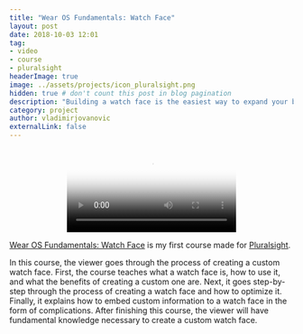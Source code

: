 ```yaml
---
title: "Wear OS Fundamentals: Watch Face"
layout: post
date: 2018-10-03 12:01
tag: 
- video 
- course 
- pluralsight
headerImage: true
image: ../assets/projects/icon_pluralsight.png
hidden: true # don't count this post in blog pagination
description: "Building a watch face is the easiest way to expand your brand to Wear OS. In this course, you’ll learn how to create a functional, optimized, and good looking watch face for wearable devices running Wear OS."
category: project
author: vladimirjovanovic
externalLink: false
---
```


<p style="text-align: center">
    <video controls poster="../assets/projects/watch_face_video_preview.png">
        <source src="../assets/projects/watch_face_overview.mp4" type="video/mp4">
    </video> 
</p>

[Wear OS Fundamentals: Watch Face](https://app.pluralsight.com/library/courses/wear-os-fundamentals-watch-face?utm_source=vladimirjdev&utm_medium=video&utm_campaign=authordemo) is my first course made for [Pluralsight](https://pluralsight.com).

<div class="breaker"></div>

In this course, the viewer goes through the process of creating a custom watch face. First, the course teaches what a watch face is, how to use it, and what the benefits of creating a custom one are. Next, it goes step-by-step through the process of creating a watch face and how to optimize it. Finally, it explains how to embed custom information to a watch face in the form of complications. After finishing this course, the viewer will have fundamental knowledge necessary to create a custom watch face.

